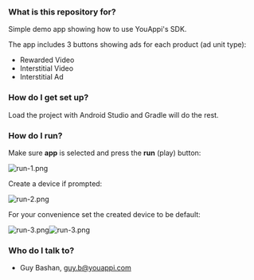 ### What is this repository for? ###

Simple demo app showing how to use YouAppi's SDK.

The app includes 3 buttons showing ads for each product (ad unit type):

* Rewarded Video
* Interstitial Video
* Interstitial Ad

### How do I get set up? ###

Load the project with Android Studio and Gradle will do the rest.

### How do I run? ###

Make sure **app** is selected and press the **run** (play) button:

![run-1.png](https://bitbucket.org/repo/LoR4Eaz/images/4158365693-run-1.png)

Create a device if prompted:

![run-2.png](https://bitbucket.org/repo/LoR4Eaz/images/3018642112-run-2.png)

For your convenience set the created device to be default:

![run-3.png](https://bitbucket.org/repo/LoR4Eaz/images/754216472-run-3.png)![run-3.png](https://bitbucket.org/repo/LoR4Eaz/images/2597113858-run-3.png)

### Who do I talk to? ###

* Guy Bashan, guy.b@youappi.com
